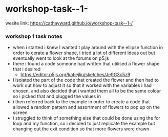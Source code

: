 # workshop-task--1-
wesite link: https://cathayward.github.io/workshop-task--1-/

### workshop 1 task notes

- when i started i knew I wanted t play around with the ellipse function in order to cerate a flower shape, i tried a lot of different ideas out but eventually went to look at the forums on p5.js
- there i found a code someone had written that utilised a flower shape that i desired
    - https://editor.p5js.org/katiejliu/sketches/Je9G3c5z9
- i isolated the part of the code that created the flower and then had to work out how to adjust it so that it worked with the variables i had chosen, and also decided that i wanted them all to be the same colour so i picked that and plugged the values in
- i then referred back to the example in order to create a code that allowed a random pattern and assortment of flowers to pop up on the screen
- i struggled to think of something else that could be done using the for loop and my function, so i decided to just replicate the example but changing out the exit condition so that more flowers were drawn
